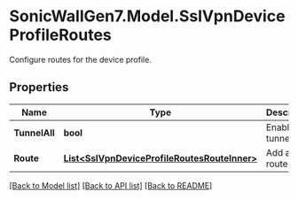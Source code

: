 # SonicWallGen7.Model.SslVpnDeviceProfileRoutes
Configure routes for the device profile.

## Properties

Name | Type | Description | Notes
------------ | ------------- | ------------- | -------------
**TunnelAll** | **bool** | Enable tunnel all. | [optional] 
**Route** | [**List&lt;SslVpnDeviceProfileRoutesRouteInner&gt;**](SslVpnDeviceProfileRoutesRouteInner.md) | Add a client route. | [optional] 

[[Back to Model list]](../README.md#documentation-for-models) [[Back to API list]](../README.md#documentation-for-api-endpoints) [[Back to README]](../README.md)

